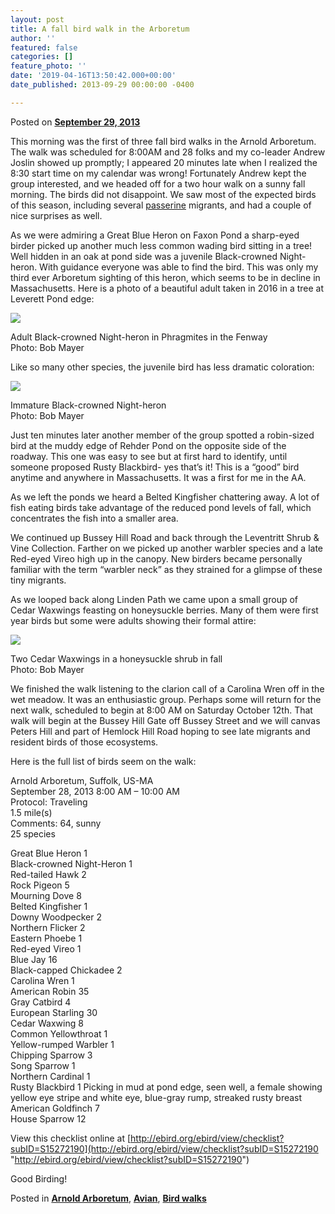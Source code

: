 ```yaml
---
layout: post
title: A fall bird walk in the Arboretum
author: ''
featured: false
categories: []
feature_photo: ''
date: '2019-04-16T13:50:42.000+00:00'
date_published: 2013-09-29 00:00:00 -0400

---
```

Posted on [**September 29, 2013**](http://www.arbotopia.com/a-fall-bird-walk-in-the-arboretum/ "4:13 pm")

This morning was the first of three fall bird walks in the Arnold Arboretum. The walk was scheduled for 8:00AM and 28 folks and my co-leader Andrew Joslin showed up promptly; I appeared 20 minutes late when I realized the 8:30 start time on my calendar was wrong! Fortunately Andrew kept the group interested, and we headed off for a two hour walk on a sunny fall morning. The birds did not disappoint. We saw most of the expected birds of this season, including several [passerine](http://en.wikipedia.org/wiki/Passerine) migrants, and had a couple of nice surprises as well.

As we were admiring a Great Blue Heron on Faxon Pond a sharp-eyed birder picked up another much less common wading bird sitting in a tree! Well hidden in an oak at pond side was a juvenile Black-crowned Night-heron. With guidance everyone was able to find the bird. This was only my third ever Arboretum sighting of this heron, which seems to be in decline in Massachusetts. Here is a photo of a beautiful adult taken in 2016 in a tree at Leverett Pond edge:

![](/images/P1130252-1.jpg)

Adult Black-crowned Night-heron in Phragmites in the Fenway  
Photo: Bob Mayer

Like so many other species, the juvenile bird has less dramatic coloration:

![](/images/P1140197.jpg)

Immature Black-crowned Night-heron  
Photo: Bob Mayer

Just ten minutes later another member of the group spotted a robin-sized bird at the muddy edge of Rehder Pond on the opposite side of the roadway. This one was easy to see but at first hard to identify, until someone proposed Rusty Blackbird- yes that’s it! This is a “good” bird anytime and anywhere in Massachusetts. It was a first for me in the AA.

As we left the ponds we heard a Belted Kingfisher chattering away. A lot of fish eating birds take advantage of the reduced pond levels of fall, which concentrates the fish into a smaller area.

We continued up Bussey Hill Road and back through the Leventritt Shrub & Vine Collection. Farther on we picked up another warbler species and a late Red-eyed Vireo high up in the canopy. New birders became personally familiar with the term “warbler neck” as they strained for a glimpse of these tiny migrants.

As we looped back along Linden Path we came upon a small group of Cedar Waxwings feasting on honeysuckle berries. Many of them were first year birds but some were adults showing their formal attire:

![](/images/P1170768.jpg)

Two Cedar Waxwings in a honeysuckle shrub in fall  
Photo: Bob Mayer

We finished the walk listening to the clarion call of a Carolina Wren off in the wet meadow. It was an enthusiastic group. Perhaps some will return for the next walk, scheduled to begin at 8:00 AM on Saturday October 12th. That walk will begin at the Bussey Hill Gate off Bussey Street and we will canvas Peters Hill and part of Hemlock Hill Road hoping to see late migrants and resident birds of those ecosystems.

Here is the full list of birds seem on the walk:

Arnold Arboretum, Suffolk, US-MA  
September 28, 2013 8:00 AM – 10:00 AM  
Protocol: Traveling  
1\.5 mile(s)  
Comments: 64, sunny  
25 species

Great Blue Heron 1  
Black-crowned Night-Heron 1  
Red-tailed Hawk 2  
Rock Pigeon 5  
Mourning Dove 8  
Belted Kingfisher 1  
Downy Woodpecker 2  
Northern Flicker 2  
Eastern Phoebe 1  
Red-eyed Vireo 1  
Blue Jay 16  
Black-capped Chickadee 2  
Carolina Wren 1  
American Robin 35  
Gray Catbird 4  
European Starling 30  
Cedar Waxwing 8  
Common Yellowthroat 1  
Yellow-rumped Warbler 1  
Chipping Sparrow 3  
Song Sparrow 1  
Northern Cardinal 1  
Rusty Blackbird 1 Picking in mud at pond edge, seen well, a female showing yellow eye stripe and white eye, blue-gray rump, streaked rusty breast  
American Goldfinch 7  
House Sparrow 12

View this checklist online at [http://ebird.org/ebird/view/checklist?subID=S15272190](http://ebird.org/ebird/view/checklist?subID=S15272190 "http://ebird.org/ebird/view/checklist?subID=S15272190")

Good Birding!

Posted in [**Arnold Arboretum**](http://www.arbotopia.com/category/arboretum/), [**Avian**](http://www.arbotopia.com/category/avian/), [**Bird walks**](http://www.arbotopia.com/category/bird-walks/)